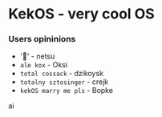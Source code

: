 # KekOS - very cool OS

### Users opininions
- '🤮' - netsu
- `ale kox` - Oksi
- `total cossack` - dzikoysk
- `totalny sztosinger` - crejk     
- `kekOS marry me pls` - Bopke
   
ai
